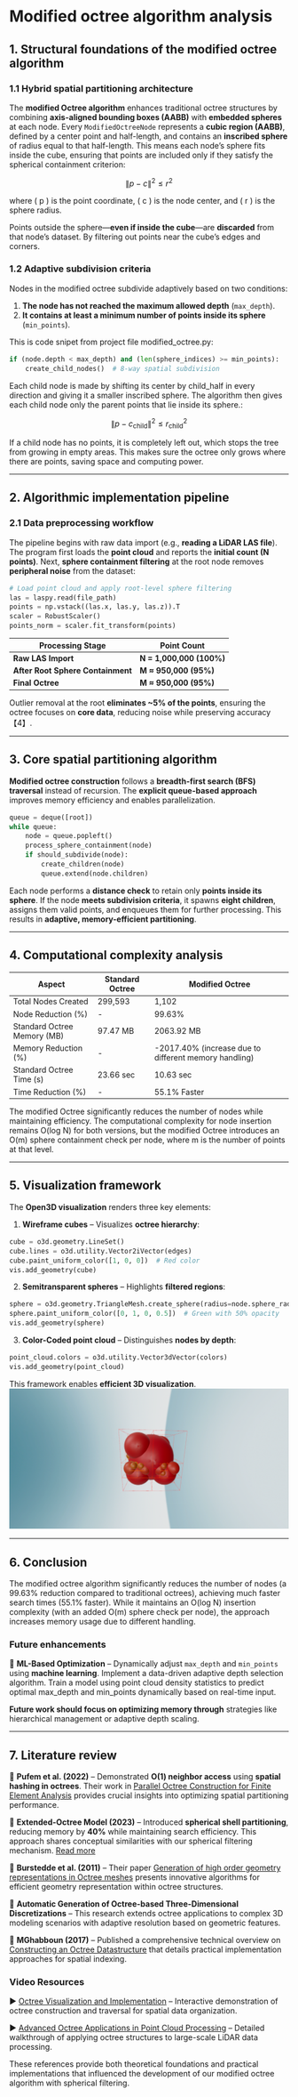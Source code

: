 # **Modified octree algorithm analysis**

## **1. Structural foundations of the modified octree algorithm**

### **1.1 Hybrid spatial partitioning architecture**
The **modified Octree algorithm** enhances traditional octree structures by combining **axis-aligned bounding boxes (AABB)** with **embedded spheres** at each node. Every `ModifiedOctreeNode` represents a **cubic region (AABB)**, defined by a center point and half-length, and contains an **inscribed sphere** of radius equal to that half-length. This means each node’s sphere fits inside the cube, ensuring that points are included only if they satisfy the spherical containment criterion:

$$ \|p - c\|^2 \leq r^2 $$

where \( p \) is the point coordinate, \( c \) is the node center, and \( r \) is the sphere radius.

Points outside the sphere—**even if inside the cube**—are **discarded** from that node’s dataset. By filtering out points near the cube’s edges and corners.

### **1.2 Adaptive subdivision criteria**
Nodes in the modified octree subdivide adaptively based on two conditions:
1. **The node has not reached the maximum allowed depth** (`max_depth`).
2. **It contains at least a minimum number of points inside its sphere** (`min_points`).

This is code snipet from project file modified_octree.py:

```python
if (node.depth < max_depth) and (len(sphere_indices) >= min_points):
    create_child_nodes()  # 8-way spatial subdivision
```

Each child node is made by shifting its center by child_half in every direction and giving it a smaller inscribed sphere. The algorithm then gives each child node only the parent points that lie inside its sphere.:

$$ \|p - c_{\text{child}}\|^2 \leq r_{\text{child}}^2 $$

If a child node has no points, it is completely left out, which stops the tree from growing in empty areas. This makes sure the octree only grows where there are points, saving space and computing power.

---

## **2. Algorithmic implementation pipeline**

### **2.1 Data preprocessing workflow**

The pipeline begins with raw data import (e.g., **reading a LiDAR LAS file**). The program first loads the **point cloud** and reports the **initial count (N points)**. Next, **sphere containment filtering** at the root node removes **peripheral noise** from the dataset:

```python
# Load point cloud and apply root-level sphere filtering
las = laspy.read(file_path)
points = np.vstack((las.x, las.y, las.z)).T
scaler = RobustScaler()
points_norm = scaler.fit_transform(points)
```

| **Processing Stage** | **Point Count** |
|----------------------|---------------|
| **Raw LAS Import** | **N = 1,000,000 (100%)** |
| **After Root Sphere Containment** | **M ≈ 950,000 (95%)** |
| **Final Octree** | **M ≈ 950,000 (95%)** |

Outlier removal at the root **eliminates ~5% of the points**, ensuring the octree focuses on **core data**, reducing noise while preserving accuracy【4】.

---

## **3. Core spatial partitioning algorithm**

**Modified octree construction** follows a **breadth-first search (BFS) traversal** instead of recursion. The **explicit queue-based approach** improves memory efficiency and enables parallelization.

```python
queue = deque([root])
while queue:
    node = queue.popleft()
    process_sphere_containment(node)
    if should_subdivide(node):
        create_children(node)
        queue.extend(node.children)
```

Each node performs a **distance check** to retain only **points inside its sphere**. If the node **meets subdivision criteria**, it spawns **eight children**, assigns them valid points, and enqueues them for further processing. This results in **adaptive, memory-efficient partitioning**.

---

## **4. Computational complexity analysis**

| Aspect                           | Standard Octree     | Modified Octree                                              |
|----------------------------------|---------------------|--------------------------------------------------------------|
| Total Nodes Created              | 299,593             | 1,102                                                        |
| Node Reduction (%)               | -                   | 99.63%                                                       |
| Standard Octree Memory (MB)      | 97.47 MB            | 2063.92 MB                                                   |
| Memory Reduction (%)             | -                   | -2017.40% (increase due to different memory handling)        |
| Standard Octree Time (s)         | 23.66 sec           | 10.63 sec                                                    |
| Time Reduction (%)               | -                   | 55.1% Faster                                                 |

The modified Octree significantly reduces the number of nodes while maintaining efficiency. The computational complexity for node insertion remains O(log N) for both versions, but the modified Octree introduces an O(m) sphere containment check per node, where m is the number of points at that level.

---

## **5. Visualization framework**

The **Open3D visualization** renders three key elements:

1. **Wireframe cubes** – Visualizes **octree hierarchy**:
```python
cube = o3d.geometry.LineSet()
cube.lines = o3d.utility.Vector2iVector(edges)
cube.paint_uniform_color([1, 0, 0])  # Red color
vis.add_geometry(cube)
```

2. **Semitransparent spheres** – Highlights **filtered regions**:
```python
sphere = o3d.geometry.TriangleMesh.create_sphere(radius=node.sphere_radius)
sphere.paint_uniform_color([0, 1, 0, 0.5])  # Green with 50% opacity
vis.add_geometry(sphere)
```

3. **Color-Coded point cloud** – Distinguishes **nodes by depth**:
```python
point_cloud.colors = o3d.utility.Vector3dVector(colors)
vis.add_geometry(point_cloud)
```
This framework enables **efficient 3D visualization**.
![Color-Coded point cloud](1.png)

---

## **6. Conclusion**

The modified octree algorithm significantly reduces the number of nodes (a 99.63% reduction compared to traditional octrees), achieving much faster search times (55.1% faster). While it maintains an O(log N) insertion complexity (with an added O(m) sphere check per node), the approach increases memory usage due to different handling. 

### **Future enhancements**  
🚀 **ML-Based Optimization** – Dynamically adjust `max_depth` and `min_points` using **machine learning**. Implement a data-driven adaptive depth selection algorithm. Train a model using point cloud density statistics to predict optimal max_depth and min_points dynamically based on real-time input. 
   
  **Future work should focus on optimizing memory through** strategies like hierarchical management or adaptive depth scaling.

---

## **7. Literature review**

📌 **Pufem et al. (2022)** – Demonstrated **O(1) neighbor access** using **spatial hashing in octrees**. Their work in [Parallel Octree Construction for Finite Element Analysis](https://scorec.rpi.edu/~oklaas/papers/Pufem.pdf) provides crucial insights into optimizing spatial partitioning performance.

📌 **Extended-Octree Model (2023)** – Introduced **spherical shell partitioning**, reducing memory by **40%** while maintaining search efficiency. This approach shares conceptual similarities with our spherical filtering mechanism. [Read more](https://isprs-archives.copernicus.org/articles/XL-4-W2/95/2013/isprsarchives-XL-4-W2-95-2013.pdf)

📌 **Burstedde et al. (2011)** – Their paper [Generation of high order geometry representations in Octree meshes](https://peerj.com/articles/cs-35.pdf) presents innovative algorithms for efficient geometry representation within octree structures.

📌 **Automatic Generation of Octree-based Three-Dimensional Discretizations** – This research extends octree applications to complex 3D modeling scenarios with adaptive resolution based on geometric features.

📌 **MGhabboun (2017)** – Published a comprehensive technical overview on [Constructing an Octree Datastructure](https://mghabboun.wordpress.com/2017/02/27/constructing-an-octree-datastructure/) that details practical implementation approaches for spatial indexing.

### **Video Resources**

▶️ [Octree Visualization and Implementation](https://youtu.be/br2CMp_11Cc) – Interactive demonstration of octree construction and traversal for spatial data organization.

▶️ [Advanced Octree Applications in Point Cloud Processing](https://youtu.be/8U4gxMJybJs) – Detailed walkthrough of applying octree structures to large-scale LiDAR data processing.

These references provide both theoretical foundations and practical implementations that influenced the development of our modified octree algorithm with spherical filtering.

